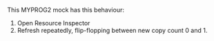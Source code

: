 This MYPROG2 mock has this behaviour:

1. Open Resource Inspector
2. Refresh repeatedly, flip-flopping between new copy count 0 and 1.